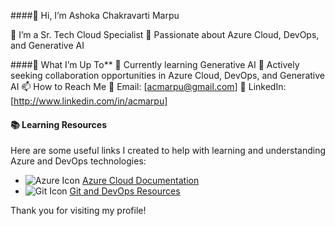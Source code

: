 ####👋 Hi, I’m Ashoka Chakravarti Marpu

🌟 I’m a Sr. Tech Cloud Specialist
🚀 Passionate about Azure Cloud, DevOps, and Generative AI

####👀 What I’m Up To**
🧠 Currently learning Generative AI
💼 Actively seeking collaboration opportunities in Azure Cloud, DevOps, and Generative AI
📫 How to Reach Me
📧 Email: [acmarpu@gmail.com]
💼 LinkedIn: [http://www.linkedin.com/in/acmarpu]

#### 📚 Learning Resources

Here are some useful links I created to help with learning and understanding Azure and DevOps technologies:

- <img src="https://img.icons8.com/color/20/000000/azure-1.png" alt="Azure Icon" />  [Azure Cloud Documentation](https://github.com/acmarpu/01-Azure-Document)  
- <img src="https://img.icons8.com/color/20/000000/git.png" alt="Git Icon" />  [Git and DevOps Resources](https://github.com/acmarpu/02-Git)

Thank you for visiting my profile!

